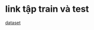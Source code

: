 # link tập train và test
[dataset](https://drive.google.com/drive/folders/1So69lPUIdXlrMKB1Y-sQfS2dfpsCYFr-?usp=sharing)
